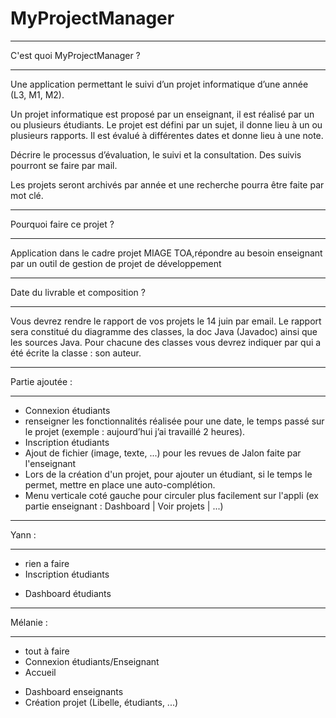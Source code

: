 # MyProjectManager
**************************
 C'est quoi MyProjectManager ?
**************************

Une application permettant le suivi d’un projet informatique d’une année (L3, M1, M2).

Un projet informatique est proposé par un enseignant, il est réalisé par un ou plusieurs étudiants. Le projet est défini par un sujet, il donne lieu à un ou plusieurs rapports. Il est évalué à différentes dates et donne lieu à une note.

Décrire le processus d’évaluation, le suivi et la consultation. Des suivis pourront se faire par mail.

Les projets seront archivés par année et une recherche pourra être faite par mot clé. 

**************************
Pourquoi faire ce projet ?
**************************

Application dans le cadre projet MIAGE TOA,répondre au besoin enseignant par un outil de gestion de projet de développement

**************************
Date du livrable et composition ?
**************************

Vous devrez rendre le rapport de vos projets le 14 juin par email.
Le rapport sera constitué du diagramme des classes, la doc Java (Javadoc) ainsi que les sources Java.
Pour chacune des classes vous devrez indiquer par qui a été écrite la classe : son auteur.

**************************
Partie ajoutée : 
**************************

 - Connexion étudiants 
 - renseigner les fonctionnalités réalisée pour une date, le temps passé sur le projet (exemple : aujourd’hui j’ai travaillé 2 heures). 
 - Inscription étudiants 
 - Ajout de fichier (image, texte, ...) pour les revues de Jalon faite par l'enseignant
 - Lors de la création d'un projet, pour ajouter un étudiant, si le temps le permet, mettre en place une auto-complétion.
 - Menu verticale coté gauche pour circuler plus facilement sur l'appli (ex partie enseignant : Dashboard | Voir projets | ...)

**************************
Yann : 
**************************

- rien a faire
- Inscription étudiants
+ Dashboard étudiants 

**************************
Mélanie : 
**************************

- tout à faire
- Connexion étudiants/Enseignant
- Accueil
+ Dashboard enseignants
+ Création projet (Libelle, étudiants, ...)
